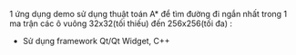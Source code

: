 1 ứng dụng demo sử dụng thuật toán A* để tìm đường đi ngắn nhất trong 1 ma trận các ô vuông 32x32(tối thiếu) đến 256x256(tối đa) :
- Sử dụng framework Qt/Qt Widget, C++
